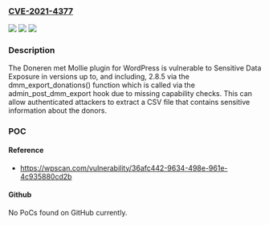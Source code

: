 ### [CVE-2021-4377](https://cve.mitre.org/cgi-bin/cvename.cgi?name=CVE-2021-4377)
![](https://img.shields.io/static/v1?label=Product&message=Doneren%20met%20Mollie&color=blue)
![](https://img.shields.io/static/v1?label=Version&message=*%3C%3D%202.8.4%20&color=brighgreen)
![](https://img.shields.io/static/v1?label=Vulnerability&message=CWE-200%20Information%20Exposure&color=brighgreen)

### Description

The Doneren met Mollie plugin for WordPress is vulnerable to Sensitive Data Exposure in versions up to, and including, 2.8.5 via the dmm_export_donations() function which is called via the admin_post_dmm_export hook due to missing capability checks. This can allow authenticated attackers to extract a CSV file that contains sensitive information about the donors.

### POC

#### Reference
- https://wpscan.com/vulnerability/36afc442-9634-498e-961e-4c935880cd2b

#### Github
No PoCs found on GitHub currently.

